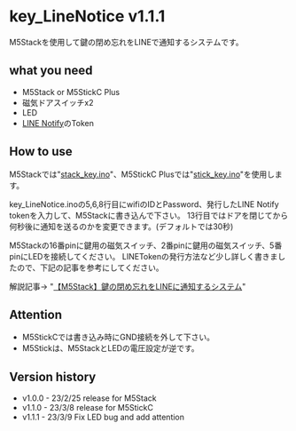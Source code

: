 # key_LineNotice v1.1.1
M5Stackを使用して鍵の閉め忘れをLINEで通知するシステムです。

## what you need
* M5Stack or M5StickC Plus
* 磁気ドアスイッチx2
* LED
* [LINE Notify](https://notify-bot.line.me/ja/)のToken

## How to use
M5Stackでは"[stack_key.ino](https://github.com/11104/key_LineNotice/blob/main/stack_key/stack_key.ino)"、M5StickC Plusでは"[stick_key.ino](https://github.com/11104/key_LineNotice/blob/main/stick_key/stick_key.ino)"を使用します。

key_LineNotice.inoの5,6,8行目にwifiのIDとPassword、発行したLINE Notify tokenを入力して、M5Stackに書き込んで下さい。
13行目ではドアを閉じてから何秒後に通知を送るのかを変更できます。(デフォルトでは30秒)

M5Stackの16番pinに鍵用の磁気スイッチ、2番pinに鍵用の磁気スイッチ、5番pinにLEDを接続してください。
LINETokenの発行方法など少し詳しく書きましたので、下記の記事を参考にしてください。

解説記事-> "[【M5Stack】鍵の閉め忘れをLINEに通知するシステム](https://qiita.com/nih/items/6135769d6572f07a5789)"

## Attention
- M5StickCでは書き込み時にGND接続を外して下さい。
- M5Stickは、M5StackとLEDの電圧設定が逆です。

## Version history
- v1.0.0 - 23/2/25 release for M5Stack
- v1.1.0 - 23/3/8 release for M5StickC
- v1.1.1 - 23/3/9 Fix LED bug and add attention